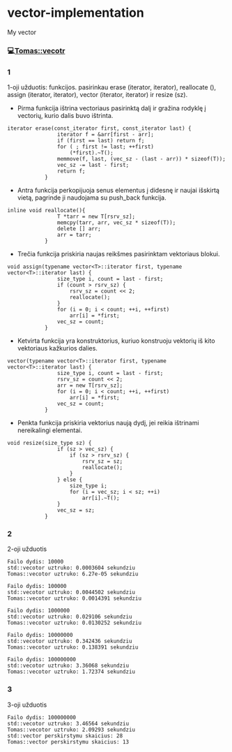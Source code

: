 # vector-implementation
My vector
### :computer:[Tomas::vecotr](https://github.com/Tomura69/vector-implementation/releases/tag/VECTORIUS)
### 1
1-oji užduotis: funkcijos.
pasirinkau erase (iterator, iterator), reallocate (), assign (iterator, iterator), vector (iterator, iterator) ir resize (sz).

- Pirma funkcija ištrina vectoriaus pasirinktą dalį ir gražina rodyklę į vectorių, kurio dalis buvo ištrinta.
```
iterator erase(const_iterator first, const_iterator last) {
                iterator f = &arr[first - arr];
                if (first == last) return f;
                for ( ; first != last; ++first)
                    (*first).~T();
                memmove(f, last, (vec_sz - (last - arr)) * sizeof(T));
                vec_sz -= last - first;
                return f;
            }
```
- Antra funkcija perkopijuoja senus elementus į didesnę ir naujai išskirtą vietą, pagrinde ji naudojama su push_back funkcija.
```
inline void reallocate(){
                T *tarr = new T[rsrv_sz];
                memcpy(tarr, arr, vec_sz * sizeof(T));
                delete [] arr;
                arr = tarr;
            }
```
- Trečia funkcija priskiria naujas reikšmes pasirinktam vektoriaus blokui.
```
void assign(typename vector<T>::iterator first, typename vector<T>::iterator last) {
                size_type i, count = last - first;
                if (count > rsrv_sz) {
                    rsrv_sz = count << 2;
                    reallocate();
                }
                for (i = 0; i < count; ++i, ++first)
                    arr[i] = *first;
                vec_sz = count;
            }
```
- Ketvirta funkcija yra konstruktorius, kuriuo konstruoju vektorių iš kito vektoriaus kažkurios dalies.
```
vector(typename vector<T>::iterator first, typename vector<T>::iterator last) {
                size_type i, count = last - first;
                rsrv_sz = count << 2;
                arr = new T[rsrv_sz];
                for (i = 0; i < count; ++i, ++first)
                    arr[i] = *first;
                vec_sz = count;
            }
```
- Penkta funkcija priskiria vektorius naują dydį, jei reikia ištrinami nereikalingi elementai.
```
void resize(size_type sz) {
                if (sz > vec_sz) {
                    if (sz > rsrv_sz) {
                        rsrv_sz = sz;
                        reallocate();
                    }
                } else {
                    size_type i;
                    for (i = vec_sz; i < sz; ++i)
                        arr[i].~T();
                }
                vec_sz = sz;
            }
```
### 2
2-oji užduotis
```
Failo dydis: 10000
std::vecotor uztruko: 0.0003604 sekundziu
Tomas::vecotor uztruko: 6.27e-05 sekundziu
```
```
Failo dydis: 100000
std::vecotor uztruko: 0.0044502 sekundziu
Tomas::vecotor uztruko: 0.0014391 sekundziu
```
```
Failo dydis: 1000000
std::vecotor uztruko: 0.029106 sekundziu
Tomas::vecotor uztruko: 0.0130252 sekundziu
```
```
Failo dydis: 10000000
std::vecotor uztruko: 0.342436 sekundziu
Tomas::vecotor uztruko: 0.138391 sekundziu
```
```
Failo dydis: 100000000
std::vecotor uztruko: 3.36068 sekundziu
Tomas::vecotor uztruko: 1.72374 sekundziu
```
### 3
3-oji užduotis
```
Failo dydis: 100000000
std::vecotor uztruko: 3.46564 sekundziu
Tomas::vecotor uztruko: 2.09293 sekundziu
std::vector perskirstymu skaicius: 28
Tomas::vector perskirstymu skaicius: 13
```
